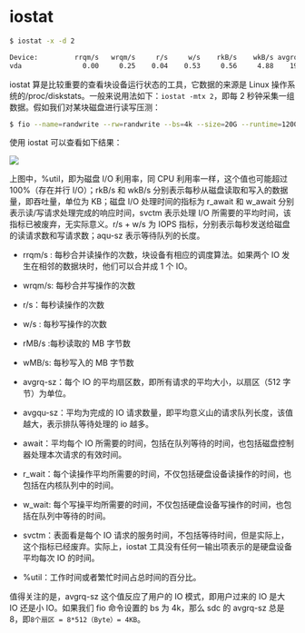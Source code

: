 # iostat

```sh
$ iostat -x -d 2

Device:         rrqm/s   wrqm/s     r/s     w/s    rkB/s    wkB/s avgrq-sz avgqu-sz   await r_await w_await  svctm  %util
vda               0.00     0.25    0.04    0.53     0.56     4.88    19.25     0.00    6.85    3.09    7.14   0.25   0.01
```

iostat 算是比较重要的查看块设备运行状态的工具，它数据的来源是 Linux 操作系统的/proc/diskstats。一般来说用法如下：`iostat -mtx 2`，即每 2 秒钟采集一组数据。假如我们对某块磁盘进行读写压测：

```sh
$ fio --name=randwrite --rw=randwrite --bs=4k --size=20G --runtime=1200 --ioengine=libaio --iodepth=64 --numjobs=1 --rate_iops=5000 --filename=/dev/sdf --direct=1 --group_reporting
```

使用 iostat 可以查看如下结果：

![](https://ww1.sinaimg.cn/large/007rAy9hgy1g2104el9uaj30u00fi40h.jpg)

上图中，%util，即为磁盘 I/O 利用率，同 CPU 利用率一样，这个值也可能超过 100%（存在并行 I/O）；rkB/s 和 wkB/s 分别表示每秒从磁盘读取和写入的数据量，即吞吐量，单位为 KB；磁盘 I/O 处理时间的指标为 r_await 和 w_await 分别表示读/写请求处理完成的响应时间，svctm 表示处理 I/O 所需要的平均时间，该指标已被废弃，无实际意义。r/s + w/s 为 IOPS 指标，分别表示每秒发送给磁盘的读请求数和写请求数；aqu-sz 表示等待队列的长度。

- rrqm/s : 每秒合并读操作的次数，块设备有相应的调度算法。如果两个 IO 发生在相邻的数据块时，他们可以合并成 1 个 IO。

- wrqm/s: 每秒合并写操作的次数

- r/s：每秒读操作的次数

- w/s : 每秒写操作的次数

- rMB/s :每秒读取的 MB 字节数

- wMB/s: 每秒写入的 MB 字节数

- avgrq-sz：每个 IO 的平均扇区数，即所有请求的平均大小，以扇区（512 字节）为单位。

- avgqu-sz：平均为完成的 IO 请求数量，即平均意义山的请求队列长度，该值越大，表示排队等待处理的 io 越多。

- await：平均每个 IO 所需要的时间，包括在队列等待的时间，也包括磁盘控制器处理本次请求的有效时间。

- r_wait：每个读操作平均所需要的时间，不仅包括硬盘设备读操作的时间，也包括在内核队列中的时间。

- w_wait: 每个写操平均所需要的时间，不仅包括硬盘设备写操作的时间，也包括在队列中等待的时间。

- svctm：表面看是每个 IO 请求的服务时间，不包括等待时间，但是实际上，这个指标已经废弃。实际上，iostat 工具没有任何一输出项表示的是硬盘设备平均每次 IO 的时间。

- %util：工作时间或者繁忙时间占总时间的百分比。

值得关注的是，avgrq-sz 这个值反应了用户的 IO 模式，即用户过来的 IO 是大 IO 还是小 IO。如果我们 fio 命令设置的 bs 为 4k，那么 sdc 的 avgrq-sz 总是 8，即`8个扇区 = 8*512（Byte）= 4KB`。
